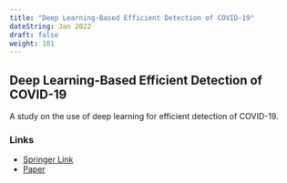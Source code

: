 ```yaml
---
title: "Deep Learning-Based Efficient Detection of COVID-19"
dateString: Jan 2022
draft: false
weight: 101
---
```


## Deep Learning-Based Efficient Detection of COVID-19

A study on the use of deep learning for efficient detection of COVID-19.

### Links
- [Springer Link](https://link.springer.com/chapter/10.1007/978-981-19-1012-8_24)
- [Paper](https://drive.google.com/file/d/1j4-mIRVPgkM4iQZvXsop8BIVT_5NWMwi/view?usp=share_link)

